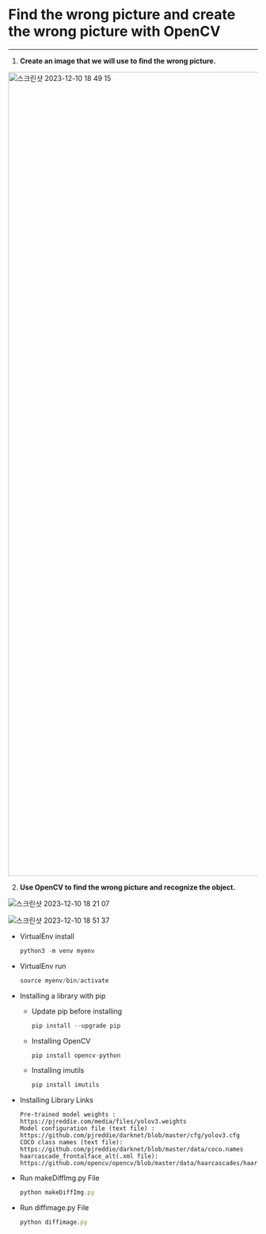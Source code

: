 # Find the wrong picture and create the wrong picture with OpenCV

---

1. **Create an image that we will use to find the wrong picture.**

<img width="1621" alt="스크린샷 2023-12-10 18 49 15" src="https://github.com/devjaeseung/opensw_team70/assets/100324690/d434a4ca-1cb4-4878-8691-1553af297607">

2. **Use OpenCV to find the wrong picture and recognize the object.**
   
![스크린샷 2023-12-10 18 21 07](https://github.com/devjaeseung/opensw_team70/assets/100324690/ea21d6d4-9da0-432d-aad1-2f98b8f23d49)

![스크린샷 2023-12-10 18 51 37](https://github.com/devjaeseung/opensw_team70/assets/100324690/3378a8aa-ef37-4ea5-a4f5-4128a954a096)


- VirtualEnv install
    
    ```jsx
    python3 -m venv myenv
    ```
    
- VirtualEnv run
    
    ```jsx
    source myenv/bin/activate
    ```
    
- Installing a library with pip
    - Update pip before installing
        
        ```jsx
        pip install --upgrade pip
        ```
        
    - Installing OpenCV
        
        ```jsx
        pip install opencv-python
        ```
        
    - Installing imutils 
        
        ```jsx
        pip install imutils
        ```

- Installing Library Links
  
      Pre-trained model weights :  https://pjreddie.com/media/files/yolov3.weights
      Model configuration file (text file) :  https://github.com/pjreddie/darknet/blob/master/cfg/yolov3.cfg
      COCO class names (text file):  https://github.com/pjreddie/darknet/blob/master/data/coco.names
      haarcascade_frontalface_alt(.xml file):  https://github.com/opencv/opencv/blob/master/data/haarcascades/haarcascade_frontalface_alt.xml

- Run makeDiffImg.py File 

    ```jsx
    python makeDiffImg.py
    ```

- Run diffimage.py File 

    ```jsx
    python diffimage.py
    ```
